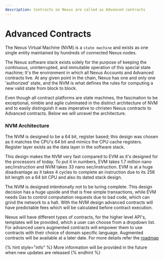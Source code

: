 ```yaml
---
description: Contracts on Nexus are called as Advanced contracts
---
```


# Advanced Contracts

The Nexus Virtual Machine (NVM) is a `state machine` and exists as one single entity maintained by hundreds of connected Nexus nodes.

The Nexus software stack exists solely for the purpose of keeping the continuous, uninterrupted, and immutable operation of this special state machine; It's the environment in which all Nexus Accounts and Advanced contracts live. At any given point in the chain, Nexus has one and only one 'authorized' state, and the NVM is what defines the rules for computing a new valid state from block to block.

Even though all contract platforms are state machines, the fascination to be exceptional, nimble and agile culminated in the distinct architecture of NVM and to easily distinguish it was imperative to christen Nexus contracts to Advanced contracts. Below we will unravel the architecture.

### NVM Architecture

The NVM is designed to be a 64 bit, register based; this design was chosen as it matches the CPU's 64 bit and mimics the CPU cache registers. Register layer exists as the data layer in the software stack.

This design makes the NVM very fast compared to EVM as it's designed for the processors of today. To put it in numbers, EVM takes 1.7 million nano sec/instruction and NVM takes 33 nano sec/instruction. EVM is at a huge disadvantage as it takes 4 cycles to complete an instruction due to its 256 bit length on a 64 bit CPU and also its dated stack design.

The NVM is designed intentionally not to be turing complete. This design decision has a huge upside and that is free simple transactions, while EVM needs Gas to control computation requests due to bad code, which can grind the network to a halt. With the NVM design advanced contracts will have predictable fees which will be calculated before contract execution.

Nexus will have different types of contracts, for the higher level API's, templates will be provided, which a user can choose from a dropdown list. For advanced users augmented contracts will empower them to use contracts with their choice of domain specific language. Augmented contracts will be available at a later date. For more details refer the [roadmap](https://nexus.io/roadmap)

{% hint style="info" %}
More information will be provided in the future when new updates are released
{% endhint %}
